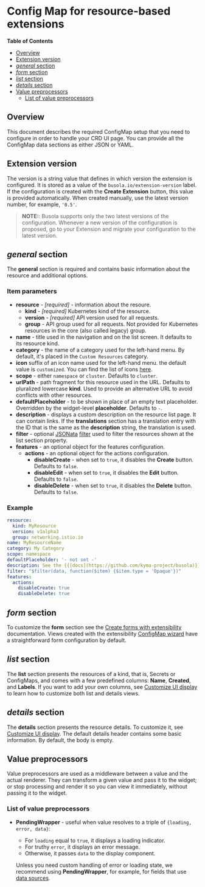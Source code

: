 # Config Map for resource-based extensions

**Table of Contents**

- [Overview](#overview)
- [Extension version](#extension-version)
- [_general_ section](#general-section)
- [_form_ section](#form-section)
- [_list_ section](#list-section)
- [_details_ section](#details-section)
- [Value preprocessors](#value-preprocessors)
  - [List of value preprocessors](#list-of-value-preprocessors)

## Overview

This document describes the required ConfigMap setup that you need to configure in order to handle your CRD UI page.
You can provide all the ConfigMap data sections as either JSON or YAML.

## Extension version

The version is a string value that defines in which version the extension is configured. It is stored as a value of the `busola.io/extension-version` label. If the configuration is created with the **Create Extension** button, this value is provided automatically. When created manually, use the latest version number, for example, `'0.5'`.

> **NOTE:**: Busola supports only the two latest versions of the configuration. Whenever a new version of the configuration is proposed, go to your Extension and migrate your configuration to the latest version.

## _general_ section

The **general** section is required and contains basic information about the resource and additional options.

### Item parameters

- **resource** - _[required]_ - information about the resoure.
  - **kind** - _[required]_ Kubernetes kind of the resource.
  - **version** - _[required]_ API version used for all requests.
  - **group** - API group used for all requests. Not provided for Kubernetes resources in the core (also called legacy) group.
- **name** - title used in the navigation and on the list screen. It defaults to its resource kind.
- **category** - the name of a category used for the left-hand menu. By default, it's placed in the `Custom Resources` category.
- **icon** suffix of an icon name used for the left-hand menu. the default value is `customized`. You can find the list of icons [here](https://sap.github.io/fundamental-react/?path=/docs/component-api-icon--primary).
- **scope** - either `namespace` or `cluster`. Defaults to `cluster`.
- **urlPath** - path fragment for this resource used in the URL. Defaults to pluralized lowercase **kind**. Used to provide an alternative URL to avoid conflicts with other resources.
- **defaultPlaceholder** - to be shown in place of an empty text placeholder. Overridden by the widget-level **placeholder**. Defaults to `-`.
- **description** - displays a custom description on the resource list page. It can contain links. If the **translations** section has a translation entry with the ID that is the same as the **description** string, the translation is used.
- **filter** - optional [JSONata](https://docs.jsonata.org/overview.html) [filter](https://docs.jsonata.org/higher-order-functions#filter) used to filter the resources shown at the list section property.
- **features** - an optional object for the features configuration.
  - **actions** - an optional object for the actions configuration.
    - **disableCreate** - when set to `true`, it disables the **Create** button. Defaults to `false`.
    - **disableEdit** - when set to `true`, it disables the **Edit** button. Defaults to `false`.
    - **disableDelete** - when set to `true`, it disables the **Delete** button. Defaults to `false`.

### Example

```yaml
resource:
  kind: MyResource
  version: v1alpha3
  group: networking.istio.io
name: MyResourceName
category: My Category
scope: namespace
defaultPlaceholder: '- not set -'
description: See the {{[docs](https://github.com/kyma-project/busola)}} for more information.
filter: "$filter(data, function($item) {$item.type = 'Opaque'})"
features:
  actions:
    disableCreate: true
    disableDelete: true
```

## _form_ section

To customize the **form** section see the [Create forms with extensibility](form-section.md) documentation.
Views created with the extensibility [ConfigMap wizard](README.md) have a straightforward form configuration by default.

## _list_ section

The **list** section presents the resources of a kind, that is, Secrets or ConfigMaps, and comes with a few predefined columns: **Name**, **Created**, and **Labels**.
If you want to add your own columns, see [Customize UI display](display-section.md) to learn how to customize both list and details views.

## _details_ section

The **details** section presents the resource details. To customize it, see [Customize UI display](display-section.md). The default details header contains some basic information. By default, the body is empty.

## Value preprocessors

Value preprocessors are used as a middleware between a value and the actual renderer. They can transform a given value and pass it to the widget; or stop processing and render it so you can view it immediately, without passing it to the widget.

### List of value preprocessors

- **PendingWrapper** - useful when value resolves to a triple of `{loading, error, data}`:

  - For `loading` equal to `true`, it displays a loading indicator.
  - For truthy `error`, it displays an error message.
  - Otherwise, it passes `data` to the display component.

  Unless you need custom handling of error or loading state, we recommend using **PendingWrapper**, for example, for fields that use [data sources](datasources-section.md).
